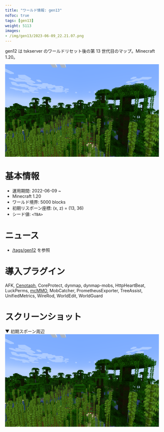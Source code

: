 ```yaml
---
title: "ワールド情報: gen13"
noToc: true
tags: [gen13]
weight: 5113
images:
- /img/gen13/2023-06-09_22.21.07.png
---
```


gen12 は tskserver のワールドリセット後の第 13 世代目のマップ。Minecraft 1.20。
<!--more-->

![](/img/gen13/2023-06-09_22.21.07.png)

# 基本情報
- 運用期間: 2022-06-09 ~
- Minecraft 1.20
- ワールド境界: 5000 blocks
- 初期リスポーン座標: (x, z) = (13, 36)
- シード値: `<TBA>`

# ニュース
- [/tags/gen12](/tags/gen13) を参照

# 導入プラグイン
AFK, [Cenotaph](/plugins/cenotaph), CoreProtect, dynmap, dynmap-mobs, HttpHeartBeat, LuckPerms, [mcMMO](/plugins/mcMMO), MobCatcher, PrometheusExporter, TreeAssist, UnifiedMetrics, WireRod, WorldEdit, WorldGuard

# スクリーンショット
▼ 初期スポーン周辺
![](/img/gen13/2023-06-09_22.21.07.png)
